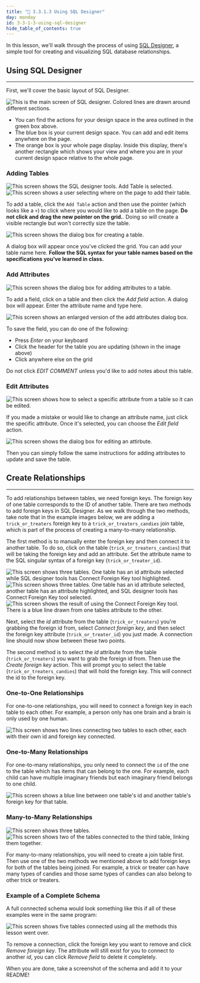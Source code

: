 ```yaml
---
title: "📓 3.3.1.3 Using SQL Designer"
day: monday
id: 3-3-1-3-using-sql-designer
hide_table_of_contents: true
---
```


In this lesson, we'll walk through the process of using [SQL Designer](https://ondras.zarovi.cz/sql/demo/), a simple tool for creating and visualizing SQL database relationships.

## Using SQL Designer
---

First, we'll cover the basic layout of SQL Designer.

![This is the main screen of SQL designer. Colored lines are drawn around different sections.](/images/SHARED/DB-designer-visualizer/Screen1.png)

- You can find the actions for your design space in the area outlined in the green box above.
- The blue box is your current design space. You can add and edit items anywhere on the page.
- The orange box is your whole page display. Inside this display, there's another rectangle which shows your view and where you are in your current design space relative to the whole page.

### Adding Tables

![This screen shows the SQL designer tools. Add Table is selected.](/images/SHARED/DB-designer-visualizer/screen2.png)
![This screen shows a user selecting where on the page to add their table.](/images/SHARED/DB-designer-visualizer/screen3.png)

To add a table, click the `Add Table` action and then use the pointer (which looks like a `+`) to click where you would like to add a table on the page. **Do not click and drag the new pointer on the grid.**. Doing so will create a visible rectangle but won't correctly size the table.

![This screen shows the dialog box for creating a table.](/images/SHARED/DB-designer-visualizer/screen4.png)

A dialog box will appear once you've clicked the grid. You can add your table name here. **Follow the SQL syntax for your table names based on the specifications you've learned in class.**

### Add Attributes

![This screen shows the dialog box for adding attributes to a table.](/images/SHARED/DB-designer-visualizer/screen5.png)

To add a field, click on a table and then click the _Add field_ action. A dialog box will appear. Enter the attribute name and type here.

![This screen shows an enlarged version of the add attributes dialog box.](/images/SHARED/DB-designer-visualizer/screen6.png)

To save the field, you can do one of the following:

- Press _Enter_ on your keyboard
- Click the header for the table you are updating (shown in the image above)
- Click anywhere else on the grid

Do not click _EDIT COMMENT_ unless you'd like to add notes about this table.

### Edit Attributes

![This screen shows how to select a specific attribute from a table so it can be edited.](/images/SHARED/DB-designer-visualizer/screen7.png)

If you made a mistake or would like to change an attribute name, just click the specific attribute. Once it's selected, you can choose the _Edit field_ action.

![This screen shows the dialog box for editing an attirbute.](/images/SHARED/DB-designer-visualizer/screen8.png)

Then you can simply follow the same instructions for adding attributes to update and save the table.

## Create Relationships
---

To add relationships between tables, we need foreign keys. The foreign key of one table corresponds to the ID of another table. There are two methods to add foreign keys in SQL Designer. As we walk through the two methods, take note that in the example images below, we are adding a `trick_or_treaters` foreign key to a `trick_or_treaters_candies` join table, which is part of the process of creating a many-to-many relationship.

The first method is to manually enter the foreign key and then connect it to another table. To do so, click on the table (`trick_or_treaters_candies`) that will be taking the foreign key and add an attribute. Set the attribute name to the SQL singular syntax of a foreign key (`trick_or_treater_id`).

![This screen shows three tables. One table has an id attribute selected while SQL designer tools has Connect Foreign Key tool highlighted.](/images/SHARED/DB-designer-visualizer/screen9.png)
![This screen shows three tables. One table has an id attribute selected, another table has an attribute highlighted, and SQL designer tools has Connect Foreign Key tool selected.](/images/SHARED/DB-designer-visualizer/screen10.png)
![This screen shows the result of using the Connect Foreign Key tool. There is a blue line drawn from one tables attribute to the other.](/images/SHARED/DB-designer-visualizer/Screen11.png)

Next, select the _id_ attribute from the table (`trick_or_treaters`) you're grabbing the foreign id from, select _Connect foreign key_, and then select the foreign key attribute (`trick_or_treater_id`) you just made. A connection line should now show between these two points.

The second method is to select the _id_ attribute from the table (`trick_or_treaters`) you want to grab the foreign id from. Then use the _Create foreign key_ action. This will prompt you to select the table (`trick_or_treaters_candies`) that will hold the foreign key. This will connect the id to the foreign key.

### One-to-One Relationships

For one-to-one relationships, you will need to connect a foreign key in each table to each other. For example, a person only has one brain and a brain is only used by one human.

![This screen shows two lines connecting two tables to each other, each with their own id and foreign key connected.](/images/SHARED/DB-designer-visualizer/screen18.png)

### One-to-Many Relationships

For one-to-many relationships, you only need to connect the `id` of the one to the table which has items that can belong to the one. For example, each child can have multiple imaginary friends but each imaginary friend belongs to one child.

![This screen shows a blue line between one table's id and another table's foreign key for that table.](/images/SHARED/DB-designer-visualizer/screen17.png)

### Many-to-Many Relationships

![This screen shows three tables.](/images/SHARED/DB-designer-visualizer/screen15.png)
![This screen shows two of the tables connected to the third table, linking them together.](/images/SHARED/DB-designer-visualizer/screen16.png)

For many-to-many relationships, you will need to create a join table first. Then use one of the two methods we mentioned above to add foreign keys for both of the tables being joined. For example, a trick or treater can have many types of candies and those same types of candies can also belong to other trick or treaters.

### Example of a Complete Schema

A full connected schema would look something like this if all of these examples were in the same program:

![This screen shows five tables connected using all the methods this lesson went over.](/images/SHARED/DB-designer-visualizer/screen19.png)

To remove a connection, click the foreign key you want to remove and click _Remove foreign key_. The attribute will still exist for you to connect to another _id_, you can click _Remove field_ to delete it completely.

When you are done, take a screenshot of the schema and add it to your README!
